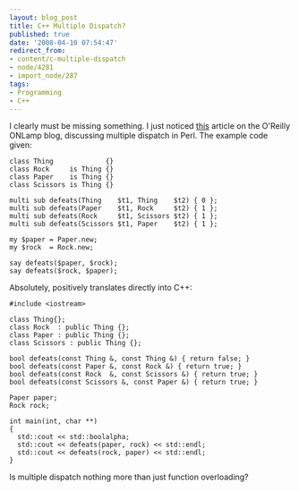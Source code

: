 ```yaml
---
layout: blog_post
title: C++ Multiple Dispatch?
published: true
date: '2008-04-10 07:54:47'
redirect_from:
- content/c-multiple-dispatch
- node/4281
- import_node/287
tags:
- Programming
- C++
---
```


I clearly must be missing something. I just noticed [this](http://www.oreillynet.com/onlamp/blog/2008/04/multiple_dispatch_now_please.html) article on the O'Reilly ONLamp blog, discussing multiple dispatch in Perl. The example code given:

    class Thing             {}
    class Rock     is Thing {}
    class Paper    is Thing {}
    class Scissors is Thing {}

    multi sub defeats(Thing    $t1, Thing    $t2) { 0 };
    multi sub defeats(Paper    $t1, Rock     $t2) { 1 };
    multi sub defeats(Rock     $t1, Scissors $t2) { 1 };
    multi sub defeats(Scissors $t1, Paper    $t2) { 1 };

    my $paper = Paper.new;
    my $rock  = Rock.new;

    say defeats($paper, $rock);
    say defeats($rock, $paper);

Absolutely, positively translates directly into C++:

    #include <iostream>

    class Thing{};
    class Rock  : public Thing {};
    class Paper : public Thing {};
    class Scissors : public Thing {};

    bool defeats(const Thing &, const Thing &) { return false; }
    bool defeats(const Paper &, const Rock &) { return true; }
    bool defeats(const Rock  &, const Scissors &) { return true; }
    bool defeats(const Scissors &, const Paper &) { return true; }

    Paper paper;
    Rock rock;

    int main(int, char **)
    {
      std::cout << std::boolalpha;
      std::cout << defeats(paper, rock) << std::endl;
      std::cout << defeats(rock, paper) << std::endl;
    }

Is multiple dispatch nothing more than just function overloading?
